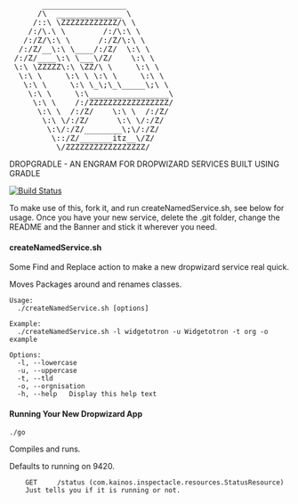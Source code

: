 <pre>
       __________________
      /\  ______________ \
     /::\ \ZZZZZZZZZZZZ/\ \
    /:/\.\ \        /:/\:\ \
   /:/Z/\:\ \      /:/Z/\:\ \
  /:/Z/__\:\ \____/:/Z/  \:\ \
 /:/Z/____\:\ \___\/Z/    \:\ \
 \:\ \ZZZZZ\:\ \ZZ/\ \     \:\ \
  \:\ \     \:\ \ \:\ \     \:\ \
   \:\ \     \:\ \_\;\_\_____\;\ \
    \:\ \     \:\_________________\
     \:\ \    /:/ZZZZZZZZZZZZZZZZZ/
      \:\ \  /:/Z/    \:\ \  /:/Z/
       \:\ \/:/Z/      \:\ \/:/Z/
        \:\/:/Z/________\;\/:/Z/
         \::/Z/_______itz__\/Z/
          \/ZZZZZZZZZZZZZZZZZ/
</pre>

DROPGRADLE - AN ENGRAM FOR DROPWIZARD SERVICES BUILT USING GRADLE

[![Build Status](https://travis-ci.org/Rory80Hz/dropgradle.svg?branch=master)](https://travis-ci.org/Rory80Hz/dropgradle.svg?branch=master)

To make use of this, fork it, and run createNamedService.sh, see below for usage. Once you have your new service, delete the .git folder, change the README and the Banner and stick it wherever you need.

#### createNamedService.sh
Some Find and Replace action to make a new dropwizard service real quick.

Moves Packages around and renames classes.
```
Usage:
  ./createNamedService.sh [options]

Example:
  ./createNamedService.sh -l widgetotron -u Widgetotron -t org -o example

Options:
  -l, --lowercase
  -u, --uppercase
  -t, --tld
  -o, --orgnisation
  -h, --help   Display this help text
```
#### Running Your New Dropwizard App

```
./go
```

Compiles and runs.

Defaults to running on 9420.

```
    GET     /status (com.kainos.inspectacle.resources.StatusResource)
    Just tells you if it is running or not.
```
